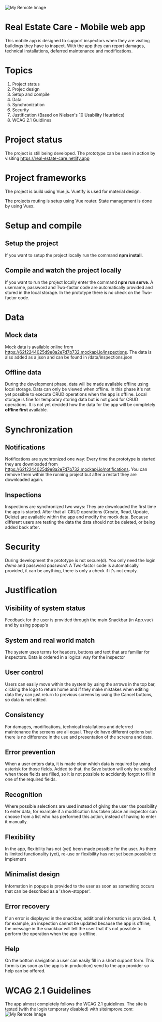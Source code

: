 ![My Remote Image](https://real-estate-care.netlify.app/img/realesatecarebanner.png)
# Real Estate Care - Mobile web app

This mobile app is designed to support inspectors when they are visiting buildings they have to inspect. With the app they can report damages, technical installations, deferred maintenance and modifications.

# Topics

1. Project status
2. Projec design
3. Setup and compile
4. Data
5. Synchronization
6. Security
7. Justification (Based on Nielsen's 10 Usability Heuristics)
8. WCAG 2.1 Guidlines

# Project status

The project is still being developed. The prototype can be seen in action by visiting https://real-estate-care.netlify.app

# Project frameworks

The project is build using Vue.js. Vuetify is used for material design.

The projects routing is setup using Vue router. State management is done by using Vuex.

# Setup and compile

## Setup the project

If you want to setup the project locally run the command **npm install**.

## Compile and watch the project locally

If you want to run the project locally enter the command **npm run serve**. A username, password and Two-factor code are automatically provided and stored in the local storage. In the prototype there is no check on the Two-factor code.

# Data

## Mock data

Mock data is available online from https://62f2244025d9e8a2e7d7b732.mockapi.io/inspections. The data is also added as a json and can be found in /data/inspections.json

## Offline data

During the development phase, data will be made available offline using local storage. Data can only be viewed when offline. In this phase it's not yet possible to execute CRUD operations when the app is offline. Local storage is fine for temporary storing data but is not good for CRUD operations. It is not yet decided how the data for the app will be completely **offline first** available.

# Synchronization

## Notifications

Notifications are synchronized one way: Every time the prototype is started they are downloaded from https://62f2244025d9e8a2e7d7b732.mockapi.io/notifications. You can remove them within the running project but after a restart they are downloaded again.

## Inspections

Inspections are synchronized two ways: They are downloaded the first time the app is started. After that all CRUD operations (Create, Read, Update, Delete) are available within the app and modify the mock data. Because different users are testing the data the data should not be deleted, or being added back after.

# Security
During development the prototype is not secure(d). You only need the login *demo* and password *password*. A Two-factor code is automatically provided, it can be anything, there is only a check if it's not empty.

# Justification

## Visibility of system status

Feedback for the user is provided through the main Snackbar (in App.vue) and by using popup's

## System and real world match

The system uses terms for headers, buttons and text that are familiar for inspectors. Data is ordered in a logical way for the inspector

## User control

Users can easily move within the system by using the arrows in the top bar, clicking the logo to return home and if they make mistakes when editing data they can just return to previous screens by using the Cancel buttons, so data is not edited.

## Consistency

For damages, modifications, technical installations and deferred maintenance the screens are all equal. They do have different options but there is no difference in the use and presentation of the screens and data.

## Error prevention

When a user enters data, it is made clear which data is required by using asterisk for those fields. Added to that, the Save button will only be enabled when those fields are filled, so it is not possible to accidently forgot to fill in one of the required fields.

## Recognition

Where possible selections are used instead of giving the user the possibility to enter data, for example if a modification has taken place an inspector can choose from a list who has performed this action, instead of having to enter it manually.

## Flexibility

In the app, flexibility has not (yet) been made possible for the user. As there is limited functionality (yet), re-use or flexibility has not yet been possible to implement

## Minimalist design

Information in popups is provided to the user as soon as something occurs that can be described as a 'show-stopper'.

## Error recovery

If an error is displayed in the snackbar, additional information is provided. If, for example, an inspection cannot be updated because the app is offline, the message in the snackbar will tell the user that it's not possible to perform the operation when the app is offline.

## Help

On the bottom navigation a user can easily fill in a short support form. This form is (as soon as the app is in production) send to the app provider so help can be offered.

# WCAG 2.1 Guidelines

The app almost completely follows the WCAG 2.1 guidelines. The site is tested (with the login temporary disabled) with siteimprove.com:
![My Remote Image](https://real-estate-care.netlify.app/img/wcag_check_real-estate-care.png)
